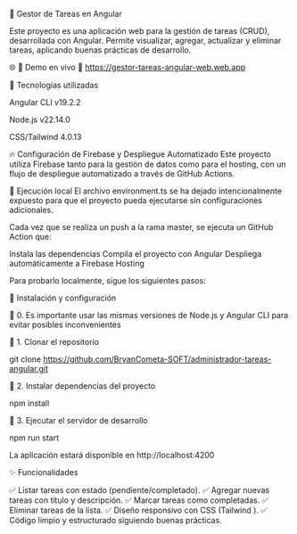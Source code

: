 📌 Gestor de Tareas en Angular

Este proyecto es una aplicación web para la gestión de tareas (CRUD), desarrollada con Angular. Permite visualizar, agregar, actualizar y eliminar tareas, aplicando buenas prácticas de desarrollo.

🌐 📌 Demo en vivo
🔗 https://gestor-tareas-angular-web.web.app

🚀 Tecnologías utilizadas

Angular CLI v19.2.2

Node.js v22.14.0

CSS/Tailwind 4.0.13

🔥 Configuración de Firebase y Despliegue Automatizado
Este proyecto utiliza Firebase tanto para la gestión de datos como para el hosting, con un flujo de despliegue automatizado a través de GitHub Actions.

📌 Ejecución local
El archivo environment.ts se ha dejado intencionalmente expuesto para que el proyecto pueda ejecutarse sin configuraciones adicionales.

Cada vez que se realiza un push a la rama master, se ejecuta un GitHub Action que:

Instala las dependencias
Compila el proyecto con Angular
Despliega automáticamente a Firebase Hosting

Para probarlo localmente, sigue los siguientes pasos:

📂 Instalación y configuración

🔹 0. Es importante usar las mismas versiones de Node.js y Angular CLI para evitar posibles inconvenientes

🔹 1. Clonar el repositorio

git clone https://github.com/BryanCometa-SOFT/administrador-tareas-angular.git

🔹 2. Instalar dependencias del proyecto

npm install

🔹 3. Ejecutar el servidor de desarrollo

npm run start 

La aplicación estará disponible en http://localhost:4200


✨ Funcionalidades

✅ Listar tareas con estado (pendiente/completado).
✅ Agregar nuevas tareas con título y descripción.
✅ Marcar tareas como completadas.
✅ Eliminar tareas de la lista.
✅ Diseño responsivo con CSS (Tailwind ).
✅ Código limpio y estructurado siguiendo buenas prácticas.